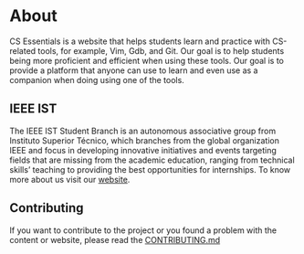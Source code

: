 # About

CS Essentials is a website that helps students learn and practice with CS-related tools, for example, Vim, Gdb, and Git. Our goal is to help students being more proficient and efficient when using these tools. Our goal is to provide a platform that anyone can use to learn and even use as a companion when doing using one of the tools.

## IEEE IST

The IEEE IST Student Branch is an autonomous associative group from Instituto Superior Técnico, which branches from the global organization IEEE and focus in developing innovative initiatives and events targeting fields that are missing from the academic education, ranging from technical skills’ teaching to providing the best opportunities for internships. To know more about us visit our [website](https://ieee-ist.org/).

## Contributing

If you want to contribute to the project or you found a problem with the content or website, please read the [CONTRIBUTING.md](https://github.com/cs-ieee-ist/cs-essentials/blob/master/CONTRIBUTING.md)
